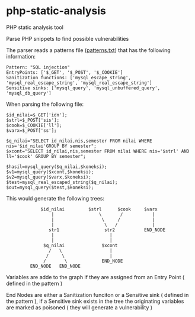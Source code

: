 # php-static-analysis
PHP static analysis tool

Parse PHP snippets to find possible vulnerabilities

The parser reads a patterns file ([patterns.txt](https://github.com/3ximus/php-static-analysis/blob/master/patterns.txt)) that has the following information:

```
Pattern: "SQL injection"
EntryPoints: ['$_GET', '$_POST', '$_COOKIE']
Sanitization functions: ['mysql_escape_string', 'mysql_real_escape_string', 'mysql_real_escape_string']
Sensitive sinks: ['mysql_query', 'mysql_unbuffered_query', 'mysql_db_query']
```

When parsing the following file:

```
$id_nilai=$_GET['idn'];
$strl=$_POST['sis'];
$cook=$_COOKIE['ll'];
$varx=$_POST['ss'];

$q_nilai="SELECT id_nilai,nis,semester FROM nilai WHERE nis='$id_nilai'GROUP BY semester";
$xcont="SELECT id_nilai,nis,semester FROM nilai WHERE nis='$strl' AND ll='$cook' GROUP BY semester";

$hasil=mysql_query($q_nilai,$koneksi);
$v1=mysql_query($xcont,$koneksi);
$v2=mysql_query($varx,$koneksi);
$test=mysql_real_escaped_string($q_nilai);
$out=mysql_query($test,$koneksi);
```

This would generate the following trees:
```
             $id_nilai         $strl      $cook     $varx
                 |                 \       /           |
                 |                  \     /            |
                 |                   \   /             |
                str1                 str2           END_NODE
                 |                     |
                 |                     |
              $q_nilai              $xcont
                /   \                  |
               /     \                 |
              /       \             END_NODE
         END_NODE   END_NODE
```

Variables are adde to the graph if they are assigned from an Entry Point ( defined in the pattern )

End Nodes are either a Sanitization funciton or a Sensitive sink ( defined in the pattern ), if a Sensitive sink exists in the tree the originating variables are marked as poisoned ( they will generate a vulnerability )
